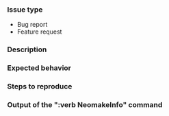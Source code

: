 ### Issue type

<!-- Pick one and delete the rest -->
- Bug report
- Feature request

### Description

<!-- Explain the issue in detail -->

### Expected behavior

<!-- What did you expect or want to happen? -->

### Steps to reproduce

<!--
Include if relevant.

Please execute `:let g:neomake_verbose = 3` to enable verbose output, which
might help showing the issue already.
Look at `:messages` to see them.
-->

### Output of the ":verb NeomakeInfo" command

<!--
Paste the output from `:verbose NeomakeInfo` here.
You can use `:redir @+> | silent verb NeomakeInfo | redir END` to copy it to
your clipboard.
-->
